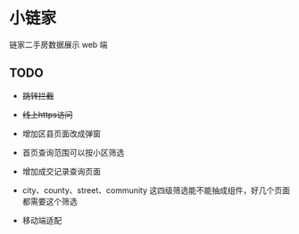# 小链家

链家二手房数据展示 web 端


## TODO

* ~~跳转拦截~~

* ~~线上https访问~~

* 增加区县页面改成弹窗

* 首页查询范围可以按小区筛选

* 增加成交记录查询页面

* city、county、street、community 这四级筛选能不能抽成组件，好几个页面都需要这个筛选

* 移动端适配
